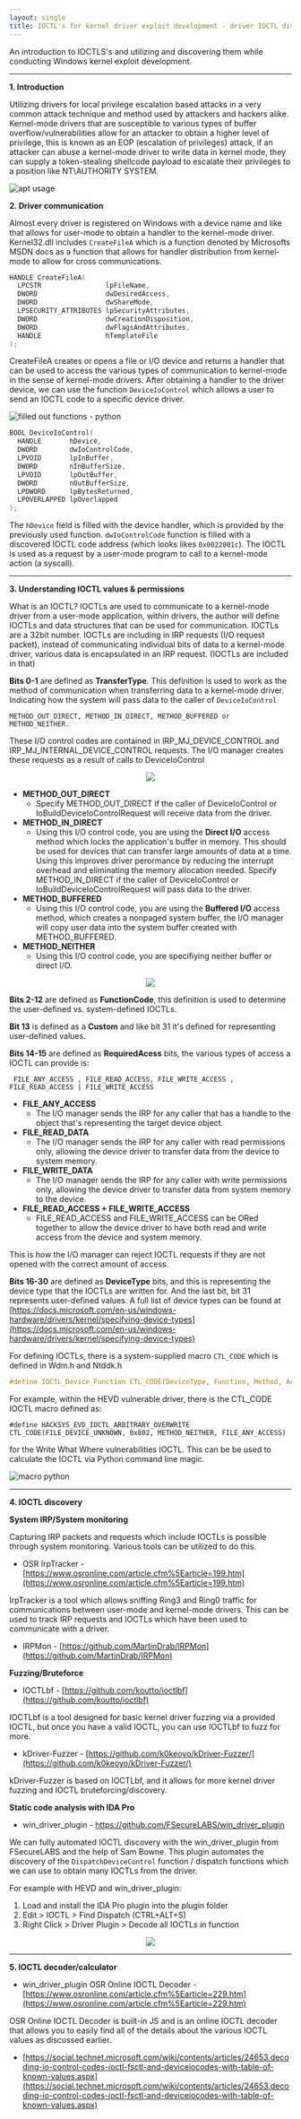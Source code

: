 ```yaml
---
layout: single
title: IOCTL's for kernel driver exploit development - driver IOCTL dissection and discovery 
---
```


An introduction to IOCTLS's and utilizing and discovering them while conducting Windows kernel exploit development.

----

**1. Introduction**

Utilizing drivers for local privilege escalation based attacks in a very common attack technique and method used by attackers and hackers alike. Kernel-mode drivers that are susceptible to various types of buffer overflow/vulnerabilities allow for an attacker to obtain a higher level of privilege, this is known as an EOP (escalation of privileges) attack, if an attacker can abuse a kernel-mode driver to write data in kernel mode, they can supply a token-stealing shellcode payload to escalate their privileges to a position like NT\AUTHORITY SYSTEM.

![apt usage](https://raw.githubusercontent.com/FULLSHADE/FULLSHADE.github.io/master/static/img/_posts/apts.png)

**2. Driver communication**

Almost every driver is registered on Windows with a device name and like that allows for user-mode to obtain a handler to the kernel-mode driver. Kernel32.dll includes `CreateFileA` which is a function denoted by Microsofts MSDN docs as a function that allows for handler distribution from kernel-mode to allow for cross communications.

```c
HANDLE CreateFileA(
  LPCSTR                lpFileName,
  DWORD                 dwDesiredAccess,
  DWORD                 dwShareMode,
  LPSECURITY_ATTRIBUTES lpSecurityAttributes,
  DWORD                 dwCreationDisposition,
  DWORD                 dwFlagsAndAttributes,
  HANDLE                hTemplateFile
);
```

CreateFileA creates or opens a file or I/O device and returns a handler that can be used to access the various types of communication to kernel-mode in the sense of kernel-mode drivers. After obtaining a handler to the driver device, we can use the function `DeviceIoControl` which allows a user to send an IOCTL code to a specific device driver.

![filled out functions - python](https://raw.githubusercontent.com/FULLSHADE/FULLSHADE.github.io/master/static/img/_posts/python-dll-funcs.png)

```c
BOOL DeviceIoControl(
  HANDLE       hDevice,
  DWORD        dwIoControlCode,
  LPVOID       lpInBuffer,
  DWORD        nInBufferSize,
  LPVOID       lpOutBuffer,
  DWORD        nOutBufferSize,
  LPDWORD      lpBytesReturned,
  LPOVERLAPPED lpOverlapped
);
```
The `hDevice` field is filled with the device handler, which is provided by the previously used function. `dwIoControlCode` function is filled with a discovered IOCTL code address (which looks likes `0x0022001c`). The IOCTL is used as a request by a user-mode program to call to a kernel-mode action (a syscall).

----

**3. Understanding IOCTL values & permissions**

What is an IOCTL? IOCTLs are used to communicate to a kernel-mode driver from a user-mode application, within drivers, the author will define IOCTLs and data structures that can be used for communication. IOCTLs are a 32bit number. IOCTLs are including in IRP requests (I/O request packet), instead of communicating individual bits of data to a kernel-mode driver, various data is encapsulated in an IRP request. (IOCTLs are included in that)

**Bits 0-1** are defined as **TransferType**. This definition is used to work as the method of communication when transferring data to a kernel-mode driver. Indicating how the system will pass data to the caller of `DeviceIoControl`

`METHOD_OUT_DIRECT, METHOD_IN_DIRECT, METHOD_BUFFERED or METHOD_NEITHER.`

These I/O control codes are contained in IRP_MJ_DEVICE_CONTROL and IRP_MJ_INTERNAL_DEVICE_CONTROL requests. The I/O manager creates these requests as a result of calls to DeviceIoControl

<p align="center">
  <img src="https://docs.microsoft.com/en-us/windows-hardware/drivers/kernel/images/3mdlbffr.png">
</p>

* **METHOD_OUT_DIRECT**
  * Specify METHOD_OUT_DIRECT if the caller of DeviceIoControl or IoBuildDeviceIoControlRequest will receive data from the driver.
* **METHOD_IN_DIRECT**
  * Using this I/O control code, you are using the **Direct I/O** access method which locks the application's buffer in memory. This should be used for devices that can transfer large amounts of data at a time. Using this improves driver perormance by reducing the interrupt overhead and eliminating the memory allocation needed. Specify METHOD_IN_DIRECT if the caller of DeviceIoControl or IoBuildDeviceIoControlRequest will pass data to the driver.
* **METHOD_BUFFERED**
  * Using this I/O control code, you are using the **Buffered I/O** access method, which creates a nonpaged system buffer, the I/O manager will copy user data into the system buffer created with METHOD_BUFFERED.
* **METHOD_NEITHER**
  * Using this I/O control code, you are specifiying neither buffer or direct I/O.  

<p align="center">
  <img src="https://docs.microsoft.com/en-us/windows-hardware/drivers/kernel/images/ioctl-1.png">
</p>

**Bits 2-12** are defined as **FunctionCode**, this definition is used to determine the user-defined vs. system-defined IOCTLs.

**Bit 13** is defined as a **Custom** and like bit 31 it's defined for representing user-defined values.

**Bits 14-15** are defined as **RequiredAcess** bits, the various types of access a IOCTL can provide is:

` FILE_ANY_ACCESS , FILE_READ_ACCESS, FILE_WRITE_ACCESS , FILE_READ_ACCESS | FILE_WRITE_ACCESS`

* **FILE_ANY_ACCESS**
  * The I/O manager sends the IRP for any caller that has a handle to the object that's representing the target device object.
* **FILE_READ_DATA**
  * The I/O manager sends the IRP for any caller with read permissions only, allowing the device driver to transfer data from the device to system memory.
* **FILE_WRITE_DATA**
  * The I/O manager sends the IRP for any caller with write permissions only, allowing the device driver to transfer data from system memory to the device.
* **FILE_READ_ACCESS + FILE_WRITE_ACCESS**
  * FILE_READ_ACCESS and FILE_WRITE_ACCESS can be ORed together to allow the device driver to have both read and write access from the device and system memory.

This is how the I/O manager can reject IOCTL requests if they are not opened with the correct amount of access. 

**Bits 16-30** are defined as **DeviceType** bits, and this is representing the device type that the IOCTLs are written for. And the last bit, bit 31 represents user-defined values. A full list of device types can be found at [https://docs.microsoft.com/en-us/windows-hardware/drivers/kernel/specifying-device-types](https://docs.microsoft.com/en-us/windows-hardware/drivers/kernel/specifying-device-types)

For defining IOCTLs, there is a system-supplied macro `CTL_CODE` which is defined in Wdm.h and Ntddk.h

```c
#define IOCTL_Device_Function CTL_CODE(DeviceType, Function, Method, Access)
```

For example, within the HEVD vulnerable driver, there is the CTL_CODE IOCTL macro defined as:

`#define HACKSYS_EVD_IOCTL_ARBITRARY_OVERWRITE CTL_CODE(FILE_DEVICE_UNKNOWN, 0x802, METHOD_NEITHER, FILE_ANY_ACCESS)`

for the Write What Where vulnerabilities IOCTL. This can be be used to calculate the IOCTL via Python command line magic.

![macro python](https://raw.githubusercontent.com/FULLSHADE/FULLSHADE.github.io/master/static/img/_posts/ioctl-macro-py.png)

----

**4. IOCTL discovery** 

**System IRP/System monitoring**

Capturing IRP packets and requests which include IOCTLs is possible through system monitoring. Various tools can be utilized to do this.

- OSR IrpTracker - [https://www.osronline.com/article.cfm%5Earticle=199.htm](https://www.osronline.com/article.cfm%5Earticle=199.htm)

IrpTracker is a tool which allows sniffing Ring3 and Ring0 traffic for communications between user-mode and kernel-mode drivers. This can be used to track IRP requests and IOCTLs which have been used to communicate with a driver.

- IRPMon - [https://github.com/MartinDrab/IRPMon](https://github.com/MartinDrab/IRPMon)

**Fuzzing/Bruteforce**

- IOCTLbf - [https://github.com/koutto/ioctlbf](https://github.com/koutto/ioctlbf)

IOCTLbf is a tool designed for basic kernel driver fuzzing via a provided IOCTL, but once you have a valid IOCTL, you can use IOCTLbf to fuzz for more.

- kDriver-Fuzzer - [https://github.com/k0keoyo/kDriver-Fuzzer/](https://github.com/k0keoyo/kDriver-Fuzzer/)

kDriver-Fuzzer is based on IOCTLbf, and it allows for more kernel driver fuzzing and IOCTL bruteforcing/discovery.

**Static code analysis with IDA Pro**

- win_driver_plugin -  https://github.com/FSecureLABS/win_driver_plugin

We can fully automated IOCTL discovery with the win_driver_plugin from FSecureLABS and the help of Sam Bowne. This plugin automates the discovery of the `DispatchDeviceControl` function / dispatch functions which we can use to obtain many IOCTLs from the driver.

For example with HEVD and win_driver_plugin:

1. Load and install the IDA Pro plugin into the plugin folder
2. Edit > IOCTL > Find Dispatch (CTRL+ALT+S)
3. Right Click > Driver Plugin > Decode all IOCTLs in function

<p align="center">
  <img src="https://raw.githubusercontent.com/FULLSHADE/FULLSHADE.github.io/master/static/img/_posts/IDA-ioctls-plugin.png">
</p>

----

**5. IOCTL decoder/calculator**

- win_driver_plugin OSR Online IOCTL Decoder  - [https://www.osronline.com/article.cfm%5Earticle=229.htm](https://www.osronline.com/article.cfm%5Earticle=229.htm)

OSR Online IOCTL Decoder is built-in JS and is an online IOCTL decoder that allows you to easily find all of the details about the various IOCTL values as discussed earlier.

- [https://social.technet.microsoft.com/wiki/contents/articles/24653.decoding-io-control-codes-ioctl-fsctl-and-deviceiocodes-with-table-of-known-values.aspx](https://social.technet.microsoft.com/wiki/contents/articles/24653.decoding-io-control-codes-ioctl-fsctl-and-deviceiocodes-with-table-of-known-values.aspx)
